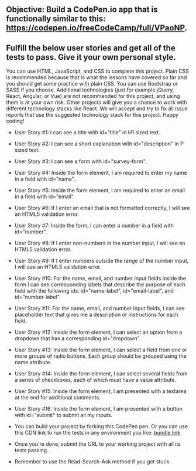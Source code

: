 ## Objective: Build a CodePen.io app that is functionally similar to this: https://codepen.io/freeCodeCamp/full/VPaoNP.

## Fulfill the below user stories and get all of the tests to pass. Give it your own personal style.

You can use HTML, JavaScript, and CSS to complete this project. Plain CSS is recommended because that is what the lessons have covered so far and you should get some practice with plain CSS. You can use Bootstrap or SASS if you choose. Additional technologies (just for example jQuery, React, Angular, or Vue) are not recommended for this project, and using them is at your own risk. Other projects will give you a chance to work with different technology stacks like React. We will accept and try to fix all issue reports that use the suggested technology stack for this project. Happy coding!

* User Story #1: I can see a title with id="title" in H1 sized text.

* User Story #2: I can see a short explanation with id="description" in P sized text.

* User Story #3: I can see a form with id="survey-form".

* User Story #4: Inside the form element, I am required to enter my name in a field with id="name".

* User Story #5: Inside the form element, I am required to enter an email in a field with id="email".

* User Story #6: If I enter an email that is not formatted correctly, I will see an HTML5 validation error.

* User Story #7: Inside the form, I can enter a number in a field with id="number".

* User Story #8: If I enter non-numbers in the number input, I will see an HTML5 validation error.

* User Story #9: If I enter numbers outside the range of the number input, I will see an HTML5 validation error.

* User Story #10: For the name, email, and number input fields inside the form I can see corresponding labels that describe the purpose of each field with the following ids: id="name-label", id="email-label", and id="number-label".

* User Story #11: For the name, email, and number input fields, I can see placeholder text that gives me a description or instructions for each field.

* User Story #12: Inside the form element, I can select an option from a dropdown that has a corresponding id="dropdown".

* User Story #13: Inside the form element, I can select a field from one or more groups of radio buttons. Each group should be grouped using the name attribute.

* User Story #14: Inside the form element, I can select several fields from a series of checkboxes, each of which must have a value attribute.

* User Story #15: Inside the form element, I am presented with a textarea at the end for additional comments.

* User Story #16: Inside the form element, I am presented with a button with id="submit" to submit all my inputs.

* You can build your project by forking this CodePen pen. Or you can use this CDN link to run the tests in any environment you like: [bundle link](https://cdn.freecodecamp.org/testable-projects-fcc/v1/bundle.js)

* Once you're done, submit the URL to your working project with all its tests passing.

* Remember to use the Read-Search-Ask method if you get stuck.
